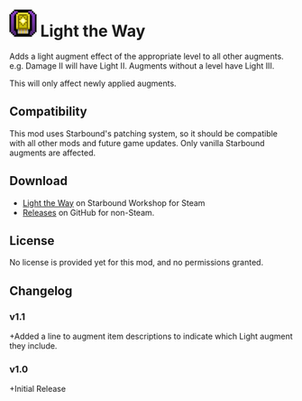 # <img src="https://github.com/wxMichael/Starbound-Mods/blob/master/_media/LightTheWay_icon.png" height="48px"> Light the Way
Adds a light augment effect of the appropriate level to all other augments.
e.g. Damage II will have Light II. Augments without a level have Light III.

This will only affect newly applied augments.

## Compatibility
This mod uses Starbound's patching system, so it should be compatible with all other mods and future game updates.
Only vanilla Starbound augments are affected.

## Download
* [Light the Way](https://steamcommunity.com/sharedfiles/filedetails/?id=734304398) on Starbound Workshop for Steam
* [Releases](https://github.com/wxMichael/Starbound-Mods/releases) on GitHub for non-Steam.

## License
No license is provided yet for this mod, and no permissions granted.

## Changelog

### v1.1
+Added a line to augment item descriptions to indicate which Light augment they include.

### v1.0
+Initial Release

